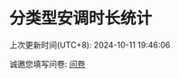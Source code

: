 # 分类型安调时长统计



上次更新时间(UTC+8): 2024-10-11 19:46:06


诚邀您填写问卷: [问卷](https://forms.gle/bxUKH95Yq54SVNvp8)
